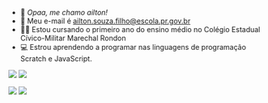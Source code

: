 - 👋 *Opaa, me chamo ailton!*
- 📧 Meu e-mail é ailton.souza.filho@escola.pr.gov.br 
- 👨‍🎓 Estou cursando o primeiro ano do ensino médio no Colégio Estadual Cívico-Militar Marechal Rondon 
- 💻 Estrou aprendendo a programar nas linguagens de programação Scratch e JavaScript.

![](https://img.shields.io/badge/Scratch-4D97FF?style=for-the-badge&logo=Scratch&logoColor=white)
![](https://img.shields.io/badge/JavaScript-323330?style=for-the-badge&logo=javascript&logoColor=F7DF1E)

<a href="https://instagram.com/_ailotonnaraujo" target="_blank"><img src="https://img.shields.io/badge/-Instagram-%23E4405F?style=for-the-badge&logo=instagram&logoColor=white" target="_blank"></a>
<a href = "mailto:ailton.souza.filho@escola.pr.gov.br"><img src="https://img.shields.io/badge/Gmail-D14836?style=for-the-badge&logo=gmail&logoColor=white" target="_blank"></a>
